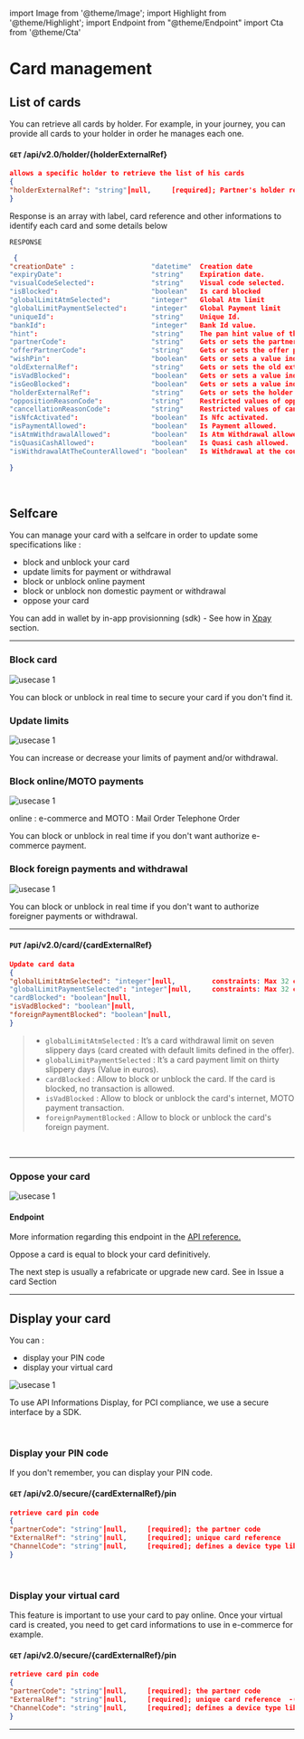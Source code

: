 import Image from '@theme/Image';
import Highlight from '@theme/Highlight';
import Endpoint from "@theme/Endpoint"
import Cta from '@theme/Cta'

# Card management


## List of cards

You can retrieve all cards by holder. For example, in your journey, you can provide all cards to your holder in order he manages each one.

#### ``` GET ``` /api/v2.0/holder/{holderExternalRef}

```json
allows a specific holder to retrieve the list of his cards
{
"holderExternalRef": "string"┃null,     [required]; Partner's holder reference 
}
```
Response is an array with label, card reference and other informations to identify each card and some details below

``` RESPONSE ```
```json
 { 
"creationDate" :                   "datetime"  Creation date
"expiryDate":                      "string"    Expiration date.
"visualCodeSelected":              "string"    Visual code selected.
"isBlocked":                       "boolean"   Is card blocked
"globalLimitAtmSelected":          "integer"   Global Atm limit
"globalLimitPaymentSelected":      "integer"   Global Payment limit
"uniqueId":                        "string"    Unique Id.
"bankId":                          "integer"   Bank Id value.
"hint":                            "string"    The pan hint value of the card.
"partnerCode":                     "string"    Gets or sets the partner code.
"offerPartnerCode":                "string"    Gets or sets the offer partner code.
"wishPin":                         "boolean"   Gets or sets a value indicating whether [wish pin].
"oldExternalRef":                  "string"    Gets or sets the old external reference.
"isVadBlocked":                    "boolean"   Gets or sets a value indicating whether this instance is vad blocked.
"isGeoBlocked":                    "boolean"   Gets or sets a value indicating whether this instance is geo blocked.
"holderExternalRef":               "string"    Gets or sets the holder external reference.
"oppositionReasonCode":            "string"    Restricted values of opposition reason code are:
"cancellationReasonCode":          "string"    Restricted values of cancellation reason code are:
"isNfcActivated":                  "boolean"   Is Nfc activated.
"isPaymentAllowed":                "boolean"   Is Payment allowed.
"isAtmWithdrawalAllowed":          "boolean"   Is Atm Withdrawal allowed.
"isQuasiCashAllowed":              "boolean"   Is Quasi cash allowed.
"isWithdrawalAtTheCounterAllowed": "boolean"   Is Withdrawal at the counter allowed.

}
```
<br/>

<!--

"expiryDate": "string"┃null Expiration date.
"visualCodeSelected": "string"┃null Visual code selected.
"isBlocked": "boolean" Is card blocked
"globalLimitAtmSelected": "integer"┃null Global Atm limit Must not exceed the offer partner value If not set, the default limit specified in the offer will be used
"globalLimitPaymentSelected": "integer"┃null Global Payment limit Must not exceed the offer partner value If not set, the default limit specified in the offer will be used
"uniqueId": "string"┃null Unique Id.
"bankId": "integer" Bank Id value.
"hint": "string"┃null The pan hint value of the card.
"partnerCode": "string"┃null Gets or sets the partner code.
"offerPartnerCode": "string"┃null Gets or sets the offer partner code.
"wishPin": "boolean" Gets or sets a value indicating whether [wish pin].
"oldExternalRef": "string"┃null Gets or sets the old external reference.
"isVadBlocked": "boolean" Gets or sets a value indicating whether this instance is vad blocked.
"isGeoBlocked": "boolean" Gets or sets a value indicating whether this instance is geo blocked.
"holderExternalRef": "string"┃null Gets or sets the holder external reference.
"oppositionReasonCode": "string"┃null Restricted values of opposition reason code are:
"cancellationReasonCode": "string"┃null Restricted values of cancellation reason code are:
"isNfcActivated": "boolean"┃null Is Nfc activated.
"isPaymentAllowed": "boolean"┃null Is Payment allowed.
"isAtmWithdrawalAllowed": "boolean"┃null Is Atm Withdrawal allowed.
"isQuasiCashAllowed": "boolean"┃null Is Quasi cash allowed.
"isWithdrawalAtTheCounterAllowed": "boolean"┃null Is Withdrawal at the counter allowed.
"}]

-->




## Selfcare

You can manage your card with a selfcare in order to update some specifications like : 

- block and unblock your card
- update limits for payment or withdrawal
- block or unblock online payment
- block or unblock non domestic payment or withdrawal
- oppose your card

You can add in wallet by in-app provisionning (sdk) - See how in [Xpay](./x-pay.md) section.

---

### Block card
 
<Image src="docs/Card_Self_Verrou.png" alt="usecase 1"/>


<Highlight type="tip">
 
 You can block or unblock in real time to secure your card if you don't find it.
 
</Highlight>



### Update limits
  
<Image src="docs/Card_Self_UpdateLimits.png" alt="usecase 1"/>

<!--
#### Endpoint
More information regarding this endpoint in the [API reference](/api/CardFactory)
<Endpoint apiUrl="/v2.0/cardfactory" path="/api​/v2.0​/card/{cardExternalRef}" method="put"/>
-->

<Highlight type="tip">
 
 You can increase or decrease your limits of payment and/or withdrawal.

</Highlight>


### Block online/MOTO payments

  
<Image src="docs/Card_Self_VAD.png" alt="usecase 1"/>

online : e-commerce and MOTO : Mail Order Telephone Order
<!--
#### Endpoint
More information regarding this endpoint in the [API reference](/api/CardFactory)
<Endpoint apiUrl="/v2.0/cardfactory" path="/api​/v2.0​/card/{cardExternalRef}" method="put"/>
-->

<Highlight type="tip">
 
  You can block or unblock in real time if you don't want authorize e-commerce payment.
 
</Highlight>

### Block foreign payments and withdrawal
 
<Image src="docs/Card_Self_ETR.png" alt="usecase 1"/>

<!--
#### Endpoint
More information regarding this endpoint in the [API reference](/api/CardFactory)
<Endpoint apiUrl="/v2.0/cardfactory" path="/api​/v2.0​/card/{cardExternalRef}" method="put"/>
-->

<Highlight type="tip">
 
 You can block or unblock in real time if you don't want to authorize foreigner payments or withdrawal.
 
</Highlight>

---

#### ``` PUT ``` /api/v2.0/card/{cardExternalRef}

```json
Update card data
{
"globalLimitAtmSelected": "integer"┃null,         constraints: Max 32 chars
"globalLimitPaymentSelected": "integer"┃null,     constraints: Max 32 chars    
"cardBlocked": "boolean"┃null,            
"isVadBlocked": "boolean"┃null,                   
"foreignPaymentBlocked": "boolean"┃null,                             
}
```

> - ``` globalLimitAtmSelected ``` : It’s a card withdrawal limit on seven slippery days (card created with default limits defined in the offer). 
> - ``` globalLimitPaymentSelected ``` : It’s a card payment limit on thirty slippery days (Value in euros).
> - ``` cardBlocked ``` : Allow to block or unblock the card. If the card is blocked, no transaction is allowed.
> - ``` isVadBlocked ``` : Allow to block or unblock the card's internet, MOTO payment transaction.
> - ``` foreignPaymentBlocked ``` : Allow to block or unblock the card's foreign payment.

<br/>

<!--
More information regarding this endpoint in the [API reference](/api/CardFactory)
<Endpoint apiUrl="/v2.0/cardfactory" path="/api​/v2.0​/card/{cardExternalRef}" method="put"/>
-->


---


### Oppose your card

<Image src="docs/Card_Oppose.png" alt="usecase 1"/>

#### Endpoint

More information regarding this endpoint in the [API reference.](/api/CardFactory)
<!--
<Endpoint apiUrl="v2.0/cardfactory" path="/api​/v2.0​/card/{cardExternalRef}/oppose" method="patch"/>
-->

<Highlight type="danger">
 
Oppose a card is equal to block your card definitively.
 
</Highlight>

<Highlight>
 
 The next step is usually a refabricate or upgrade new card. See in Issue a card Section
 
</Highlight>


---

## Display your card

You can : 

- display your PIN code
- display your virtual card

<Image src="docs/Card_Display_SCA.png" alt="usecase 1"/>

<br/>

<Highlight type="caution">
 
 To use API Informations Display, for PCI compliance, we use a secure interface by a SDK.
 
</Highlight>

<br/>

### Display your PIN code

 
If you don't remember, you can display your PIN code.

#### ``` GET ``` /api/v2.0/secure/{cardExternalRef}/pin

```json
retrieve card pin code
{
"partnerCode": "string"┃null,     [required]; the partner code
"ExternalRef": "string"┃null,     [required]; unique card reference 
"ChannelCode": "string"┃null,     [required]; defines a device type like a mobile(66), internet(04)  
}
```

<br/>


### Display your virtual card

This feature is important to use your card to pay online. Once your virtual card is created, you need to get card informations to use in e-commerce for example.

#### ``` GET ``` /api/v2.0/secure/{cardExternalRef}/pin

```json
retrieve card pin code
{
"partnerCode": "string"┃null,     [required]; the partner code
"ExternalRef": "string"┃null,     [required]; unique card reference  -(PAN Privatif par exemple)
"ChannelCode": "string"┃null,     [required]; defines a device type like a mobile(66), internet(04)  
}
```

---


<Cta
  context="doc"
  ui="button"
  link="/api/CardFactory"
  label="Try it out"
/>

